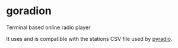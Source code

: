 # goradion
Terminal based online radio player

It uses and is compatible with the stations CSV file used by [pyradio](https://github.com/coderholic/pyradio).
